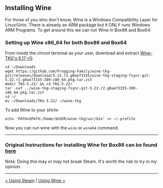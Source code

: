 
## Installing Wine 

For those of you who don't know, Wine is a Windows Compatibility Layer for Linux/Unix. There is already an ARM package but it ONLY runs Windows ARM Programs. To get around this we can run Wine in Box86 and Box64.

### Setting up Wine x86_64 for both Box86 and Box64

From inside the chroot terminal as your user, download and extract [Wine-TKG's 6.17-r0](https://github.com/Frogging-Family/wine-tkg-git/releases/tag/6.17.r0.g5f19a815):

```
cd ~/Downloads
wget https://github.com/Frogging-Family/wine-tkg-git/releases/download/5.22.r2.g0ae73155/wine-tkg-staging-fsync-git-5.22.r2.g0ae73155-309-x86_64.pkg.tar.zst
mkdir TKG-5.22/ && cd TKG-5.22/
tar -xvf ../wine-tkg-staging-fsync-git-5.22.r2.g0ae73155-309-x86_64.pkg.tar.zst
cd ~/
mv ~/Downloads/TKG-5.22/ ~/wine-tkg
```



To add Wine to your `$PATH`:
```
echo 'PATH=$PATH:/home/$USER/wine-tkg/usr/bin' >> ~/.profile
```



Now you can run wine with the `wine` or `wine64` command.


-----
### Original Instructions for installing Wine for Box86 can be found [here](https://github.com/ptitSeb/box86/blob/master/docs/X86WINE.md)

Note: Doing this may or may not break Steam. It's worth the risk to try in my opinion.

------------

[< Using Steam](using-steam.md) | [Using Wine >](using-wine.md)

